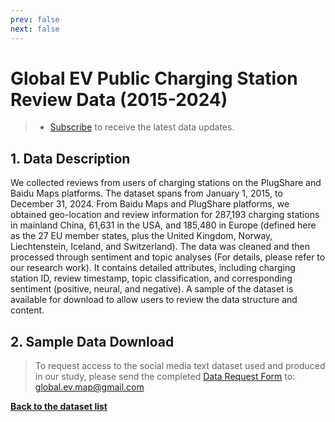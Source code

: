 ```yaml
---
prev: false
next: false
---
```

# Global EV Public Charging Station Review Data (2015-2024)

> - [Subscribe](https://forms.office.com/Pages/ResponsePage.aspx?id=DQSIkWdsW0yxEjajBLZtrQAAAAAAAAAAAAMAAYrjOiZUNFdHUDFRQ0hZSFJLRTY5VEJKTE1GVllTOS4u) to receive the latest data updates.


## 1. Data Description 
We collected reviews from users of charging stations on the PlugShare and Baidu Maps platforms. The dataset spans from January 1, 2015, to December 31, 2024. From Baidu Maps and PlugShare platforms, we obtained geo-location and review information for 287,193 charging stations in mainland China, 61,631 in the USA, and 185,480 in Europe (defined here as the 27 EU member states, plus the United Kingdom, Norway, Liechtenstein, Iceland, and Switzerland). The data was cleaned and then processed through sentiment and topic analyses (For details, please refer to our research work). It contains detailed attributes, including charging station ID, review timestamp, topic classification, and corresponding sentiment (positive, neural, and negative). A sample of the dataset is available for download to allow users to review the data structure and content.

## 2. Sample Data Download
> To request access to the social media text dataset used and produced in our study, please send the completed [Data Request Form](/ApplicationForm) to: global.ev.map@gmail.com 

<FileDownloader 
  :fileUrl='SampleDataURL'
  buttonText="Download Sample Data" 
  fileName="Sample_data_china.csv"
/>

[**Back to the dataset list**](/datasets/index.md)

<script setup>
    import { ref } from 'vue';
    import FileDownloader from '@/components/Databtn.vue';
    import SampleDataURL from '../../data/AAM/Sample_data_china.csv?url';
    // data/AAM/Sample_data_china.csv
</script>

<style scoped>

</style>
